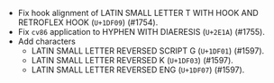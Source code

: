 * Fix hook alignment of LATIN SMALL LETTER T WITH HOOK AND RETROFLEX HOOK (`U+1DF09`) (#1754).
* Fix `cv86` application to HYPHEN WITH DIAERESIS (`U+2E1A`) (#1755).
* Add characters
  - LATIN SMALL LETTER REVERSED SCRIPT G (`U+1DF01`) (#1597).
  - LATIN SMALL LETTER REVERSED K (`U+1DF03`) (#1597).
  - LATIN SMALL LETTER REVERSED ENG (`U+1DF07`) (#1597).
